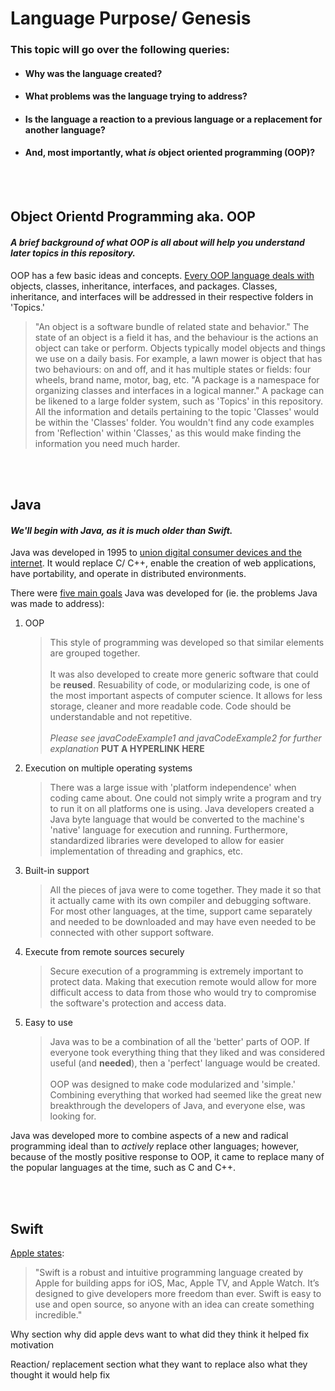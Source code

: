 # Language Purpose/ Genesis
### This topic will go over the following queries:
* #### Why was the language created?
* #### What problems was the language trying to address?
* #### Is the language a reaction to a previous language or a replacement for another language?
* #### And, most importantly, what _is_ object oriented programming (OOP)?
<br></br>
## Object Orientd Programming aka. OOP
#### _A brief background of what OOP is all about will help you understand later topics in this repository._

OOP has a few basic ideas and concepts. [Every OOP language deals with](https://docs.oracle.com/javase/tutorial/java/concepts/) objects, classes, inheritance, interfaces, and packages. Classes, inheritance, and interfaces will be addressed in their respective folders in 'Topics.'

> "An object is a software bundle of related state and behavior." The state of an object is a field it has, and the behaviour is the actions an object can take or perform.
Objects typically model objects and things we use on a daily basis. For example, a lawn mower is object that has two behaviours: on and off, and it has multiple states or fields: four wheels, brand name, motor, bag, etc.
> "A package is a namespace for organizing classes and interfaces in a logical manner." 
A package can be likened to a large folder system, such as 'Topics' in this repository. All the information and details pertaining to the topic 'Classes' would be within the 'Classes' folder. You wouldn't find any code examples from 'Reflection' within 'Classes,' as this would make finding the information you need much harder.



<br></br>
## Java
#### _We'll begin with Java, as it is much older than Swift._

Java was developed in 1995 to [union digital consumer devices and the internet](http://www.oracle.com/technetwork/java/javase/overview/javahistory-index-198355.html). It would replace C/ C++, enable the creation of web applications, have portability, and operate in distributed environments.

There were [five main goals](http://www.freejavaguide.com/history.html) Java was developed for (ie. the problems Java was made to address):
1. OOP
    > This style of programming was developed so that similar elements are grouped together.<br></br>
    It was also developed to create more generic software that could be **reused**.
    Resuability of code, or modularizing code, is one of the most important aspects of computer science. It allows for less storage, cleaner and more readable code. Code should be understandable and not repetitive. <br></br>
    *Please see javaCodeExample1 and  javaCodeExample2 for further explanation* **PUT A HYPERLINK HERE**
2. Execution on multiple operating systems
    > There was a large issue with 'platform independence' when coding came about. One could not simply write a program and try to run it on all platforms one is using. Java developers created a Java byte language that would be converted to the machine's 'native' language for execution and running. Furthermore, standardized libraries were developed to allow for easier implementation of threading and graphics, etc.
3. Built-in support
    > All the pieces of java were to come together. They made it so that it actually came with its own compiler and debugging software. For most other languages, at the time, support came separately and needed to be downloaded and may have even needed to be connected with other support software.
4. Execute from remote sources securely
    > Secure execution of a programming is extremely important to protect data. Making that execution remote would allow for more difficult access to data from those who would try to compromise the software's protection and access data.
5. Easy to use
    > Java was to be a combination of all the 'better' parts of OOP. If everyone took everything thing that they liked and was considered useful (and **needed**), then a 'perfect' language would be created.  <br></br>
    OOP was designed to make code modularized and 'simple.' Combining everything that worked had seemed like the great new breakthrough the developers of Java, and everyone else, was looking for.

Java was developed more to combine aspects of a new and radical programming ideal than to *actively* replace other languages; however, because of the mostly positive response to OOP, it came to replace many of the popular languages at the time, such as C and C++.

<br></br>
## Swift

[Apple states](https://www.apple.com/swift/):
> "Swift is a robust and intuitive programming language created by Apple for building apps for iOS, Mac, Apple TV, and Apple Watch. It’s designed to give developers more freedom than ever. Swift is easy to use and open source, so anyone with an idea can create something incredible."

Why section
    why did apple devs want to
        what did they think it helped fix
    motivation

Reaction/ replacement section
    what they want to replace
        also what they thought it would help fix


